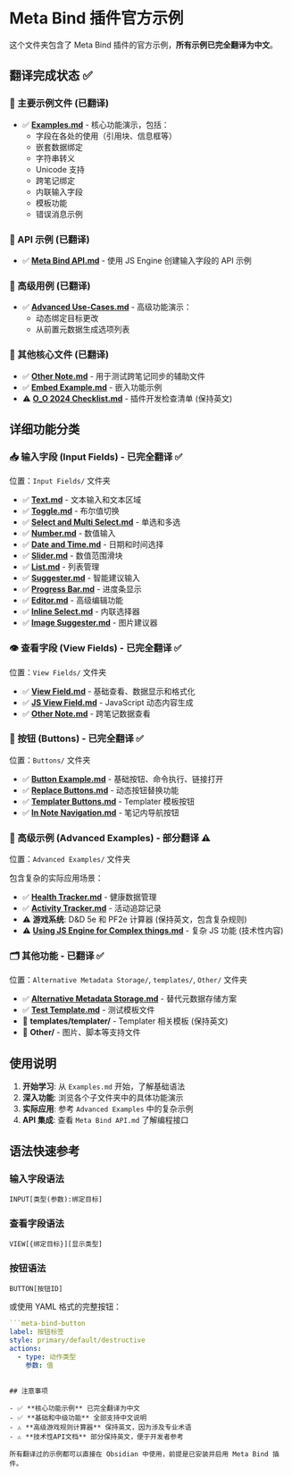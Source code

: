 # Meta Bind 插件官方示例

这个文件夹包含了 Meta Bind 插件的官方示例，**所有示例已完全翻译为中文**。

## 翻译完成状态 ✅

### 📝 主要示例文件 (已翻译)
- ✅ **[Examples.md](Examples.md)** - 核心功能演示，包括：
  - 字段在各处的使用（引用块、信息框等）
  - 嵌套数据绑定
  - 字符串转义
  - Unicode 支持
  - 跨笔记绑定
  - 内联输入字段
  - 模板功能
  - 错误消息示例

### 🔗 API 示例 (已翻译)
- ✅ **[Meta Bind API.md](Meta%20Bind%20API.md)** - 使用 JS Engine 创建输入字段的 API 示例

### 🚀 高级用例 (已翻译)
- ✅ **[Advanced Use-Cases.md](Advanced%20Use-Cases.md)** - 高级功能演示：
  - 动态绑定目标更改
  - 从前置元数据生成选项列表

### 📄 其他核心文件 (已翻译)
- ✅ **[Other Note.md](Other%20Note.md)** - 用于测试跨笔记同步的辅助文件
- ✅ **[Embed Example.md](Embed%20Example.md)** - 嵌入功能示例
- ⚠️ **[O_O 2024 Checklist.md](O_O%202024%20Checklist.md)** - 插件开发检查清单 (保持英文)

## 详细功能分类

### 📥 输入字段 (Input Fields) - 已完全翻译 ✅
位置：`Input Fields/` 文件夹

- ✅ **[Text.md](Input%20Fields/Text.md)** - 文本输入和文本区域
- ✅ **[Toggle.md](Input%20Fields/Toggle.md)** - 布尔值切换
- ✅ **[Select and Multi Select.md](Input%20Fields/Select%20and%20Multi%20Select.md)** - 单选和多选
- ✅ **[Number.md](Input%20Fields/Number.md)** - 数值输入
- ✅ **[Date and Time.md](Input%20Fields/Date%20and%20Time.md)** - 日期和时间选择
- ✅ **[Slider.md](Input%20Fields/Slider.md)** - 数值范围滑块
- ✅ **[List.md](Input%20Fields/List.md)** - 列表管理
- ✅ **[Suggester.md](Input%20Fields/Suggester.md)** - 智能建议输入
- ✅ **[Progress Bar.md](Input%20Fields/Progress%20Bar.md)** - 进度条显示
- ✅ **[Editor.md](Input%20Fields/Editor.md)** - 高级编辑功能
- ✅ **[Inline Select.md](Input%20Fields/Inline%20Select.md)** - 内联选择器
- ✅ **[Image Suggester.md](Input%20Fields/Image%20Suggester.md)** - 图片建议器

### 👁️ 查看字段 (View Fields) - 已完全翻译 ✅
位置：`View Fields/` 文件夹

- ✅ **[View Field.md](View%20Fields/View%20Field.md)** - 基础查看、数据显示和格式化
- ✅ **[JS View Field.md](View%20Fields/JS%20View%20Field.md)** - JavaScript 动态内容生成
- ✅ **[Other Note.md](View%20Fields/Other%20Note.md)** - 跨笔记数据查看

### 🔲 按钮 (Buttons) - 已完全翻译 ✅
位置：`Buttons/` 文件夹

- ✅ **[Button Example.md](Buttons/Button%20Example.md)** - 基础按钮、命令执行、链接打开
- ✅ **[Replace Buttons.md](Buttons/Replace%20Buttons.md)** - 动态按钮替换功能
- ✅ **[Templater Buttons.md](Buttons/Templater%20Buttons.md)** - Templater 模板按钮
- ✅ **[In Note Navigation.md](Buttons/In%20Note%20Navigation.md)** - 笔记内导航按钮

### 🎯 高级示例 (Advanced Examples) - 部分翻译 ⚠️
位置：`Advanced Examples/` 文件夹

包含复杂的实际应用场景：
- ✅ **[Health Tracker.md](Advanced%20Examples/Health%20Tracker.md)** - 健康数据管理
- ✅ **[Activity Tracker.md](Advanced%20Examples/Activity%20Tracker.md)** - 活动追踪记录
- ⚠️ **游戏系统**: D&D 5e 和 PF2e 计算器 (保持英文，包含复杂规则)
- ⚠️ **[Using JS Engine for Complex things.md](Advanced%20Examples/Using%20JS%20Engine%20for%20Complex%20things.md)** - 复杂 JS 功能 (技术性内容)

### 🗂️ 其他功能 - 已翻译 ✅
位置：`Alternative Metadata Storage/`, `templates/`, `Other/` 文件夹

- ✅ **[Alternative Metadata Storage.md](Alternative%20Metadata%20Storage/Alternative%20Metadata%20Storage.md)** - 替代元数据存储方案
- ✅ **[Test Template.md](templates/Test%20Template.md)** - 测试模板文件
- 📁 **templates/templater/** - Templater 相关模板 (保持英文)
- 📁 **Other/** - 图片、脚本等支持文件

## 使用说明

1. **开始学习**: 从 `Examples.md` 开始，了解基础语法
2. **深入功能**: 浏览各个子文件夹中的具体功能演示
3. **实际应用**: 参考 `Advanced Examples` 中的复杂示例
4. **API 集成**: 查看 `Meta Bind API.md` 了解编程接口

## 语法快速参考

### 输入字段语法
```
INPUT[类型(参数):绑定目标]
```

### 查看字段语法
```
VIEW[{绑定目标}][显示类型]
```

### 按钮语法
```
BUTTON[按钮ID]
```

或使用 YAML 格式的完整按钮：
```yaml
```meta-bind-button
label: 按钮标签
style: primary/default/destructive
actions:
  - type: 动作类型
    参数: 值
```
```

## 注意事项

- ✅ **核心功能示例** 已完全翻译为中文
- ✅ **基础和中级功能** 全部支持中文说明
- ⚠️ **高级游戏规则计算器** 保持英文，因为涉及专业术语
- ⚠️ **技术性API文档** 部分保持英文，便于开发者参考

所有翻译过的示例都可以直接在 Obsidian 中使用，前提是已安装并启用 Meta Bind 插件。 